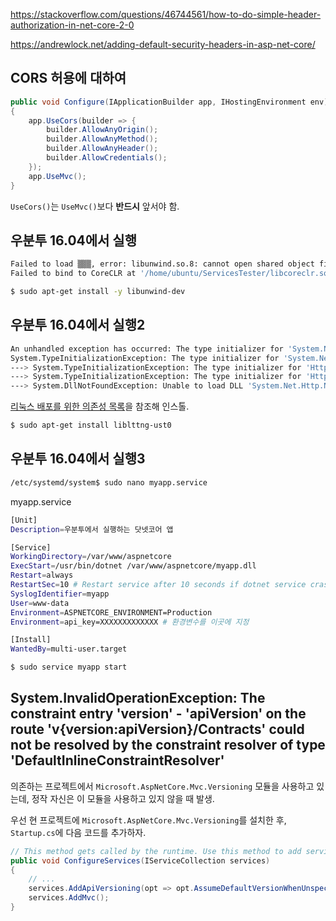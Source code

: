 

https://stackoverflow.com/questions/46744561/how-to-do-simple-header-authorization-in-net-core-2-0

https://andrewlock.net/adding-default-security-headers-in-asp-net-core/

## CORS 허용에 대하여

```c#
public void Configure(IApplicationBuilder app, IHostingEnvironment env)
{
    app.UseCors(builder => {
        builder.AllowAnyOrigin();
        builder.AllowAnyMethod();
        builder.AllowAnyHeader();
        builder.AllowCredentials();
    });
    app.UseMvc();
}
```

`UseCors()`는 `UseMvc()`보다 **반드시** 앞서야 함.

## 우분투 16.04에서 실행

```bash
Failed to load ▒▒▒, error: libunwind.so.8: cannot open shared object file: No such file or dire              ctory
Failed to bind to CoreCLR at '/home/ubuntu/ServicesTester/libcoreclr.so'
```

```bash
$ sudo apt-get install -y libunwind-dev
```
## 우분투 16.04에서 실행2
```bash
An unhandled exception has occurred: The type initializer for 'System.Net.Http.CurlHandler' threw an exception.
System.TypeInitializationException: The type initializer for 'System.Net.Http.CurlHandler' threw an exception. 
---> System.TypeInitializationException: The type initializer for 'Http' threw an exception. 
---> System.TypeInitializationException: The type initializer for 'HttpInitializer' threw an exception. 
---> System.DllNotFoundException: Unable to load DLL 'System.Net.Http.Native': The specified module or one of its dependencies could not be found.
```

[리눅스 배포를 위한 의존성 목록](https://docs.microsoft.com/en-us/dotnet/core/linux-prerequisites?tabs=netcore2x#linux-distribution-dependencies)을 참조해 인스톨.

```bash
$ sudo apt-get install liblttng-ust0
```

## 우분투 16.04에서 실행3

```bash
/etc/systemd/system$ sudo nano myapp.service
```

myapp.service

```bash
[Unit]
Description=우분투에서 실행하는 닷넷코어 앱

[Service]
WorkingDirectory=/var/www/aspnetcore
ExecStart=/usr/bin/dotnet /var/www/aspnetcore/myapp.dll
Restart=always
RestartSec=10 # Restart service after 10 seconds if dotnet service crashes
SyslogIdentifier=myapp
User=www-data
Environment=ASPNETCORE_ENVIRONMENT=Production
Environment=api_key=XXXXXXXXXXXXX # 환경변수를 이곳에 지정

[Install]
WantedBy=multi-user.target
```

```bash
$ sudo service myapp start
```

## System.InvalidOperationException: The constraint entry 'version' - 'apiVersion' on the route 'v{version:apiVersion}/Contracts' could not be resolved by the constraint resolver of type 'DefaultInlineConstraintResolver'

의존하는 프로젝트에서 `Microsoft.AspNetCore.Mvc.Versioning` 모듈을 사용하고 있는데, 정작 자신은 이 모듈을 사용하고 있지 않을 때 발생.

우선 현 프로젝트에 `Microsoft.AspNetCore.Mvc.Versioning`를 설치한 후, `Startup.cs`에 다음 코드를 추가하자.

```c#
// This method gets called by the runtime. Use this method to add services to the container.
public void ConfigureServices(IServiceCollection services)
{
    // ...
    services.AddApiVersioning(opt => opt.AssumeDefaultVersionWhenUnspecified = true);
    services.AddMvc();
}
```

